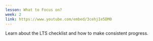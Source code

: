 ```yaml
---
lesson: What to Focus on?
week: 2
link: https://www.youtube.com/embed/3cehjIe5DM0
---
```

Learn about the LTS checklist and how to make consistent progress.